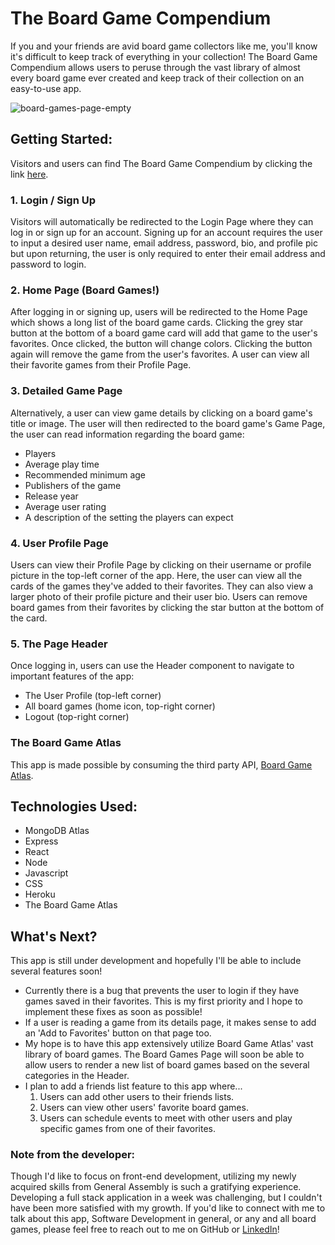 # The Board Game Compendium
If you and your friends are avid board game collectors like me, you'll know it's difficult to keep track of everything in your collection! The Board Game Compendium allows users to peruse through the vast library of almost every board game ever created and keep track of their collection on an easy-to-use app.

![board-games-page-empty]('./src/pics/boardgames-page-empty.png')

## Getting Started:
Visitors and users can find The Board Game Compendium by clicking the link [here](http://the-board-game-compendium.herokuapp.com/).

### 1. Login / Sign Up
Visitors will automatically be redirected to the Login Page where they can log in or sign up for an account. Signing up for an account requires the user to input a desired user name, email address, password, bio, and profile pic but upon returning, the user is only required to enter their email address and password to login.

### 2. Home Page (Board Games!)
After logging in or signing up, users will be redirected to the Home Page which shows a long list of the board game cards. Clicking the grey star button at the bottom of a board game card will add that game to the user's favorites. Once clicked, the button will change colors. Clicking the button again will remove the game from the user's favorites. A user can view all their favorite games from their Profile Page.

### 3. Detailed Game Page
Alternatively, a user can view game details by clicking on a board game's title or image. The user will then redirected to the board game's Game Page, the user can read information regarding the board game:
- Players
- Average play time
- Recommended minimum age
- Publishers of the game
- Release year
- Average user rating
- A description of the setting the players can expect

### 4. User Profile Page
Users can view their Profile Page by clicking on their username or profile picture in the top-left corner of the app. Here, the user can view all the cards of the games they've added to their favorites. They can also view a larger photo of their profile picture and their user bio. Users can remove board games from their favorites by clicking the star button at the bottom of the card.

### 5. The Page Header
Once logging in, users can use the Header component to navigate to important features of the app:
- The User Profile (top-left corner)
- All board games (home icon, top-right corner)
- Logout (top-right corner)

### The Board Game Atlas
This app is made possible by consuming the third party API, [Board Game Atlas](https://www.boardgameatlas.com/api/docs). 

## Technologies Used:
- MongoDB Atlas
- Express
- React
- Node
- Javascript
- CSS
- Heroku
- The Board Game Atlas

## What's Next?
This app is still under development and hopefully I'll be able to include several features soon!
- Currently there is a bug that prevents the user to login if they have games saved in their favorites. This is my first priority and I hope to implement these fixes as soon as possible!
- If a user is reading a game from its details page, it makes sense to add an 'Add to Favorites' button on that page too.
- My hope is to have this app extensively utilize Board Game Atlas' vast library of board games. The Board Games Page will soon be able to allow users to render a new list of board games based on the several categories in the Header.
- I plan to add a friends list feature to this app where...
    1. Users can add other users to their friends lists.
    2. Users can view other users' favorite board games.
    3. Users can schedule events to meet with other users and play specific games from one of their favorites.

### Note from the developer:
Though I'd like to focus on front-end development, utilizing my newly acquired skills from General Assembly is such a gratifying experience. Developing a full stack application in a week was challenging, but I couldn't have been more satisfied with my growth. If you'd like to connect with me to talk about this app, Software Development in general, or any and all board games, please feel free to reach out to me on GitHub or [LinkedIn](https://www.linkedin.com/in/nathaniel-dizon/)!
